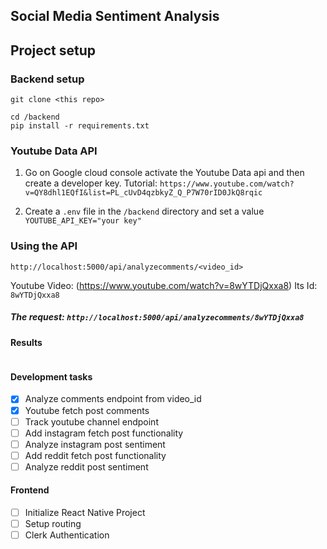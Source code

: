 ## Social Media Sentiment Analysis 

## Project setup

### Backend setup
`git clone <this repo>`
```
cd /backend
pip install -r requirements.txt
```

### Youtube Data API
1. Go on Google cloud console activate the Youtube Data api and then create a developer key. 
Tutorial: `https://www.youtube.com/watch?v=QY8dhl1EQfI&list=PL_cUvD4qzbkyZ_Q_P7W70rID0JkQ8rqic`

2. Create a `.env` file in the `/backend` directory and set a value `YOUTUBE_API_KEY="your key"`


### Using the API 
`http://localhost:5000/api/analyzecomments/<video_id>`

Youtube Video: (https://www.youtube.com/watch?v=8wYTDjQxxa8)
Its Id: `8wYTDjQxxa8`

##### The request: `http://localhost:5000/api/analyzecomments/8wYTDjQxxa8`

#### Results
```

```

#### Development tasks
- [x] Analyze comments endpoint from video_id
- [x] Youtube fetch post comments 
- [ ] Track youtube channel endpoint
- [ ] Add instagram fetch post functionality
- [ ] Analyze instagram post sentiment
- [ ] Add reddit fetch post functionality
- [ ] Analyze reddit post sentiment
      
#### Frontend
- [ ] Initialize React Native Project
- [ ] Setup routing
- [ ] Clerk Authentication
